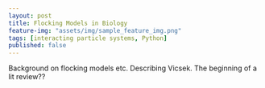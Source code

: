 ```yaml
---
layout: post
title: Flocking Models in Biology
feature-img: "assets/img/sample_feature_img.png"
tags: [interacting particle systems, Python]
published: false
---
```

Background on flocking models etc. Describing Vicsek. The beginning of a lit review??
